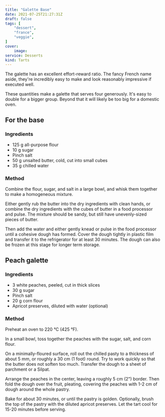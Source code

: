 ```yaml
---
title: "Galette Base"
date: 2021-07-25T21:27:31Z
draft: false
tags: [
    "dessert",
    "france",
    "veggie",
]
cover:
    image: 
service: Desserts
kind: Tarts
---
```


The galette has an excellent effort-reward ratio. The fancy French name aside, they're incredibly easy to make and look reasonably impressive if executed well.

These quantities make a galette that serves four generously. It's easy to double for a bigger group. Beyond that it will likely be too big for a domestic oven.

## For the base

### Ingredients

* 125 g all-purpose flour
* 10 g sugar
* Pinch salt
* 50 g unsalted butter, cold, cut into small cubes
* 35 g chilled water

### Method

Combine the flour, sugar, and salt in a large bowl, and whisk them together to make a homogeneous mixture.

Either gently rub the butter into the dry ingredients with clean hands, or combine the dry ingredients with the cubes of butter in a food processor and pulse. The mixture should be sandy, but still have unevenly-sized pieces of butter.

Then add the water and either gently knead or pulse in the food processor until a cohesive dough has formed. Cover the dough tightly in plastic film and transfer it to the refrigerator for at least 30 minutes. The dough can also be frozen at this stage for longer term storage.

## Peach galette

### Ingredients

* 3 white peaches, peeled, cut in thick slices
* 30 g sugar
* Pinch salt
* 20 g corn flour
* Apricot preserves, diluted with water (optional)

### Method

Preheat an oven to 220 °C (425 °F).

In a small bowl, toss together the peaches with the sugar, salt, and corn flour.

On a minimally-floured surface, roll out the chilled pasty to a thickness of about 5 mm, or roughly a 30 cm (1 foot) round. Try to work quickly so that the butter does not soften too much. Transfer the dough to a sheet of parchment or a Silpat.

Arrange the peaches in the center, leaving a roughly 5 cm (2") border. Then fold the dough over the fruit, pleating, covering the peaches with 1-2 cm of dough around the whole pastry.

Bake for about 30 minutes, or until the pastry is golden. Optionally, brush the top of the pastry with the diluted apricot preserves. Let the tart cool for 15-20 minutes before serving.

